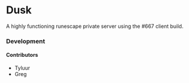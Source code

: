 # Dusk

A highly functioning runescape private server using the #667 client build. 

### Development

#### Contributors
* Tyluur
* Greg

